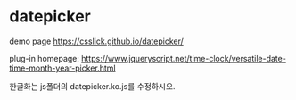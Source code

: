 # datepicker

demo page https://csslick.github.io/datepicker/

plug-in homepage: https://www.jqueryscript.net/time-clock/versatile-date-time-month-year-picker.html

한글화는 js폴더의 datepicker.ko.js를 수정하시오.
